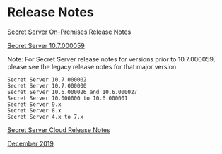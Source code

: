 [title]: # (Release Notes)
[tags]: # (Release Notes)
[priority]: # (5000)

# Release Notes

[Secret Server On-Premises Release Notes](ss/index.md)

[Secret Server 10.7.000059](ss/ss-10-7-000059.md)

 Note: For Secret Server release notes for versions prior to 10.7.000059, please see the legacy release notes for that major version:

    Secret Server 10.7.000002
    Secret Server 10.7.000000
    Secret Server 10.6.000026 and 10.6.000027
    Secret Server 10.000000 to 10.6.000001
    Secret Server 9.x
    Secret Server 8.x
    Secret Server 4.x to 7.x

[Secret Server Cloud Release Notes](ssc/imdex.md)

[December 2019](ssc-12-21-19.md)